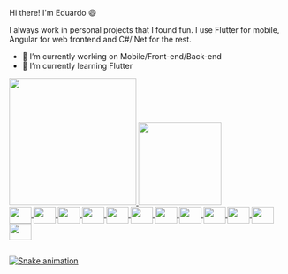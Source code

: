 Hi there! I'm Eduardo 😄

I always work in personal projects that I found fun. I use Flutter for mobile, Angular for web frontend and C#/.Net for the rest.

- 🔭 I’m currently working on Mobile/Front-end/Back-end
- 🌱 I’m currently learning Flutter

<div>
  <a href="https://github.com/lSilverDev">
  <img height="230em" src="https://github-readme-stats.vercel.app/api?username=lSilverDev&show_icons=true&theme=midnight-purple&include_all_comits=true&count_private=true"/>
  <img height="150em" src="https://github-readme-stats.vercel.app/api/top-langs/?username=lSilverDev&layout=compact&langs_count=16&theme=midnight-purple"/>
</div>
  
<div style="display: inline_block">
  <img align="center" alt="" height="30" width="40" src="https://cdn.jsdelivr.net/gh/devicons/devicon/icons/angularjs/angularjs-original.svg"/>
  <img align="center" alt="" height="30" width="40" src="https://cdn.jsdelivr.net/gh/devicons/devicon/icons/csharp/csharp-original.svg"/>
  <img align="center" alt="" height="30" width="40" src="https://cdn.jsdelivr.net/gh/devicons/devicon/icons/dot-net/dot-net-original.svg"/>
  <img align="center" alt="" height="30" width="40" src="https://cdn.jsdelivr.net/gh/devicons/devicon/icons/dart/dart-original.svg"/>
  <img align="center" alt="" height="30" width="40" src="https://cdn.jsdelivr.net/gh/devicons/devicon/icons/go/go-original-wordmark.svg"/>
  <img align="center" alt="" height="30" width="40" src="https://cdn.jsdelivr.net/gh/devicons/devicon/icons/flutter/flutter-original.svg"/>
  <img align="center" alt="" height="30" width="40" src="https://cdn.jsdelivr.net/gh/devicons/devicon/icons/docker/docker-original.svg"/>
  <img align="center" alt="" height="30" width="40" src="https://cdn.jsdelivr.net/gh/devicons/devicon/icons/kubernetes/kubernetes-plain.svg"/>
  <img align="center" alt="" height="30" width="40" src="https://cdn.jsdelivr.net/gh/devicons/devicon/icons/firebase/firebase-plain.svg"/>
  <img align="center" alt="" height="30" width="40" src="https://cdn.jsdelivr.net/gh/devicons/devicon/icons/typescript/typescript-original.svg"/>
  <img align="center" alt="" height="30" width="40" src="https://cdn.jsdelivr.net/gh/devicons/devicon/icons/vscode/vscode-original.svg"/>
  <img align="center" alt="" height="30" width="40" src="https://cdn.jsdelivr.net/gh/devicons/devicon/icons/mysql/mysql-original.svg"/>
</div>
  
  ##
  
![Snake animation]("https://github.com/lSilverDev/lSilverDev/blob/output/github-contribution-grid-snake.svg")

  

